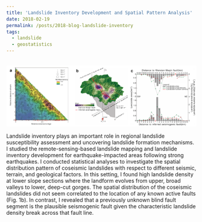 ```yaml
---
title: 'Landslide Inventory Development and Spatial Pattern Analysis'
date: 2018-02-19
permalink: /posts/2018-blog-landslide-inventory
tags:
  - landslide
  - geostatistics
---
```


<br/><img src='/images/landslide-inventory.png'>

Landslide inventory plays an important role in regional landslide susceptibility assessment and uncovering landslide formation mechanisms. I studied the remote-sensing-based landslide mapping and landslide inventory development for earthquake-impacted areas following strong earthquakes. I conducted statistical analyses to investigate the spatial distribution pattern of coseismic landslides with respect to different seismic, terrain, and geological factors. In this setting, I found high landslide density at lower slope sections where the landform evolves from upper, broad valleys to lower, deep-cut gorges. The spatial distribution of the coseismic landslides did not seem correlated to the location of any known active faults (Fig. 1b). In contrast, I revealed that a previously unknown blind fault segment is the plausible seismogenic fault given the characteristic landslide density break across that fault line.



